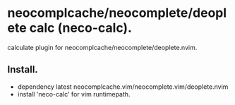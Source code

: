 # neocomplcache/neocomplete/deoplete calc (neco-calc).

calculate plugin for neocomplcache/neocomplete/deoplete.nvim.

## Install.
* dependency latest neocomplcache.vim/neocomplete.vim/deoplete.nvim
* install 'neco-calc' for vim runtimepath.

